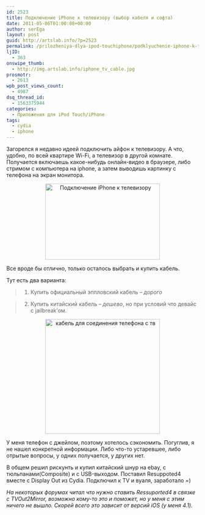 ```yaml
---
id: 2523
title: Подключение iPhone к телевизору (выбор кабеля и софта)
date: 2011-05-06T01:00:08+00:00
author: serEga
layout: post
guid: http://artslab.info/?p=2523
permalink: /prilozheniya-dlya-ipod-touchiphone/podklyuchenie-iphone-k-tv/
ljID:
  - 363
onswipe_thumb:
  - http://img.artslab.info/iphone_tv_cable.jpg
prosmotr:
  - 2613
wpb_post_views_count:
  - 4987
dsq_thread_id:
  - 1563375944
categories:
  - Приложения для iPod Touch/iPhone
tags:
  - cydia
  - iphone
---
```

Загорелся я недавно идеей подключить айфон к телевизору. А что, удобно, по всей квартире Wi-Fi, а телевизор в другой комнате. Получается включаешь какое-нибудь онлайн-видео в браузере, либо стримом с компьютера на iphone, а затем выводишь картинку с телефона на экран монитора.

<center>
  <a href="http://img.artslab.info/connect_iphone_tv.jpg"><img src="http://img.artslab.info/connect_iphone_tv-300x199.jpg" alt="Подключение iPhone к телевизору" title="connect_iphone_tv" width="300" height="199" class="alignnone size-medium wp-image-2526" srcset="http://img.artslab.info/connect_iphone_tv-300x199.jpg 300w, http://img.artslab.info/connect_iphone_tv.jpg 500w" sizes="(max-width: 300px) 100vw, 300px" /></a>
</center>

Все вроде бы отлично, только осталось выбрать и купить кабель.
  
Тут есть два варианта:

> 1. Купить официальный эппловский кабель &#8211; _дорого_
  
> 2. Купить китайский кабель &#8211; _дешево_, но при условий что девайс с jailbreak&#8217;ом.

<center>
  <a href="http://artslab.info/wp-content/uploads/iphone_tv_cable.jpg"><img src="http://artslab.info/wp-content/uploads/iphone_tv_cable-300x300.jpg" alt="кабель для соединения телефона с тв" title="iphone_tv_cable" width="300" height="300" class="alignnone size-medium wp-image-2543" /></a>
</center>

У меня телефон с джейлом, поэтому хотелось сэкономить. Погуглив, я не нашел конкретной информации. Либо что-то устаревшее, либо отрытые вопросы, у одних получается, у других нет.
  
В общем решил рискунть и купил китайский шнур на ebay, с тюльпанами(Composite) и с USB-выходом. Поставил Resuppoted4 вместе с Display Out из Cydia. Подключил к TV и вуаля, заработало =)

_На некоторых форумах читал что нужно ставить Ressuported4 в связке с TVOut2Mirror, возможно кому-то это и поможет, но у меня с этим ничего не вышло. Скорей всего это зависит от версий iOS (у меня 4.1)._